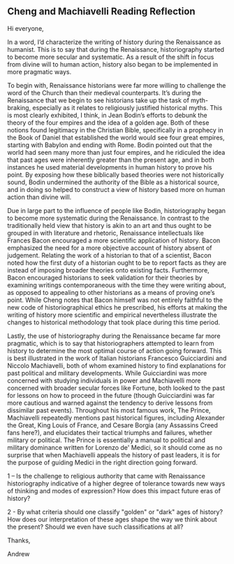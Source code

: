 ## Cheng and Machiavelli Reading Reflection 

Hi everyone, 

In a word, I’d characterize the writing of history during the Renaissance as humanist. This is to say that during the Renaissance, historiography started to become more secular and systematic. As a result of the shift in focus from divine will to human action, history also began to be implemented in more pragmatic ways.

To begin with, Renaissance historians were far more willing to challenge the word of the Church than their medieval counterparts. It’s during the Renaissance that we begin to see historians take up the task of myth-braking, especially as it relates to religiously justified historical myths. This is most clearly exhibited, I think, in Jean Bodin’s efforts to debunk the theory of the four empires and the idea of a golden age. Both of these notions found legitimacy in the Christian Bible, specifically in a prophecy in the Book of Daniel that established the world would see four great empires, starting with Babylon and ending with Rome. Bodin pointed out that the world had seen many more than just four empires, and he ridiculed the idea that past ages were inherently greater than the present age, and in both instances he used material developments in human history to prove his point. By exposing how these biblically based theories were not historically sound, Bodin undermined the authority of the Bible as a historical source, and in doing so helped to construct a view of history based more on human action than divine will.

Due in large part to the influence of people like Bodin, historiography began to become more systematic during the Renaissance. In contrast to the traditionally held view that history is akin to an art and thus ought to be grouped in with literature and rhetoric, Renaissance intellectuals like Frances Bacon encouraged a more scientific application of history. Bacon emphasized the need for a more objective account of history absent of judgement. Relating the work of a historian to that of a scientist, Bacon noted how the first duty of a historian ought to be to report facts as they are instead of imposing broader theories onto existing facts. Furthermore, Bacon encouraged historians to seek validation for their theories by examining writings contemporaneous with the time they were writing about, as opposed to appealing to other historians as a means of proving one’s point. While Cheng notes that Bacon himself was not entirely faithful to the new code of historiographical ethics he prescribed, his efforts at making the writing of history more scientific and empirical nevertheless illustrate the changes to historical methodology that took place during this time period. 

Lastly, the use of historiography during the Renaissance became far more pragmatic, which is to say that historiographers attempted to learn from history to determine the most optimal course of action going forward. This is best illustrated in the work of Italian historians Francesco Guicciardini and Niccolo Machiavelli, both of whom examined history to find explanations for past political and military developments. While Guicciardini was more concerned with studying individuals in power and Machiavelli more concerned with broader secular forces like Fortune, both looked to the past for lessons on how to proceed in the future (though Guicciardini was far more cautious and warned against the tendency to derive lessons from dissimilar past events). Throughout his most famous work, The Prince, Machiavelli repeatedly mentions past historical figures, including Alexander the Great, King Louis of France, and Cesare Borgia (any Assassins Creed fans here?), and elucidates their tactical triumphs and failures, whether military or political. The Prince is essentially a manual to political and military dominance written for Lorenzo de' Medici, so it should come as no surprise that when Machiavelli appeals the history of past leaders, it is for the purpose of guiding Medici in the right direction going forward. 

1 – Is the challenge to religious authority that came with Renaissance historiography indicative of a higher degree of tolerance towards new ways of thinking and modes of expression? How does this impact future eras of history? 

2 - By what criteria should one classify "golden" or "dark" ages of history? How does our interpretation of these ages shape the way we think about the present? Should we even have such classifications at all? 

Thanks, 

Andrew




